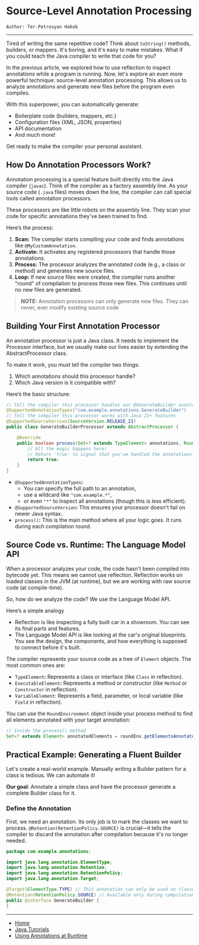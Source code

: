 # Source-Level Annotation Processing

```
Author: Ter-Petrosyan Hakob
```

---

Tired of writing the same repetitive code? Think about `toString()` methods, 
builders, or mappers. It's boring, and it's easy to make mistakes. What if you could teach the Java compiler to write that code for you?

In the previous article, we explored how to use reflection to inspect annotations while a program is running. Now, 
let's explore an even more powerful technique: source-level annotation processing. This allows us to analyze annotations 
and generate new files before the program even compiles.

With this superpower, you can automatically generate:

- Boilerplate code (builders, mappers, etc.)
- Configuration files (XML, JSON, properties)
- API documentation
- And much more!

Get ready to make the compiler your personal assistant. 

## How Do Annotation Processors Work?

Annotation processing is a special feature built directly into the Java compiler (`javac`). Think of 
the compiler as a factory assembly line. As your source code (`.java` files) moves down the line, the compiler can call special tools called annotation processors.

These processors are like little robots on the assembly line. They scan your code for specific annotations they've been trained to find.

Here’s the process:

1. **Scan:** The compiler starts compiling your code and finds annotations like `@MyCustomAnnotation`.
2. **Activate:** It activates any registered processors that handle those annotations.
3. **Process:** The processor analyzes the annotated code (e.g., a class or method) and generates new source files.
4. **Loop:** If new source files were created, the compiler runs another "round" of compilation to process those new files. This continues until no new files are generated.

> **NOTE:** Annotation processors can only generate new files. They can never, ever modify existing source code

## Building Your First Annotation Processor

An annotation processor is just a Java class. It needs to implement the Processor interface, but we usually make our lives easier by extending the AbstractProcessor class.

To make it work, you must tell the compiler two things:

1. Which annotations should this processor handle?
2. Which Java version is it compatible with?

Here’s the basic structure:

```java
// Tell the compiler this processor handles our @GenerateBuilder annotation
@SupportedAnnotationTypes("com.example.annotations.GenerateBuilder") 
// Tell the compiler this processor works with Java 21+ features
@SupportedSourceVersion(SourceVersion.RELEASE_21) 
public class GenerateBuilderProcessor extends AbstractProcessor {

    @Override
    public boolean process(Set<? extends TypeElement> annotations, RoundEnvironment roundEnv) {
        // All the magic happens here!
        // Return 'true' to signal that you've handled the annotations.
        return true; 
    }
}
```

- `@SupportedAnnotationTypes`**:** 
    - You can specify the full path to an annotation, 
    - use a wildcard like `"com.example.*"`, 
    - or even `"*"` to inspect all annotations (though this is less efficient).
- `@SupportedSourceVersion`**:** This ensures your processor doesn't fail on newer Java syntax.
- `process()`**:** This is the main method where all your logic goes. It runs during each compilation round.


## Source Code vs. Runtime: The Language Model API

When a processor analyzes your code, the code hasn't been compiled into bytecode yet. This means we cannot use reflection. 
Reflection works on loaded classes in the JVM (at runtime), but we are working with raw source code (at compile-time).

So, how do we analyze the code? We use the Language Model API.

Here’s a simple analogy
- Reflection is like inspecting a fully built car in a showroom. You can see its final parts and features.
- The Language Model API is like looking at the car's original blueprints. You see the design, the components, and how everything is supposed to connect before it's built.

The compiler represents your source code as a tree of `Element` objects. The most common ones are:

- `TypeElement`**:** Represents a class or interface (like `Class` in reflection).
- `ExecutableElement`**:** Represents a method or constructor (like `Method` or `Constructor` in reflection).
- `VariableElement`: Represents a field, parameter, or local variable (like `Field` in reflection).

You can use the `RoundEnvironment` object inside your process method to find all elements annotated with your target annotation:

```java
// Inside the process() method
Set<? extends Element> annotatedElements = roundEnv.getElementsAnnotatedWith(GenerateBuilder.class);
```

## Practical Example: Generating a Fluent Builder

Let's create a real-world example. Manually writing a Builder pattern for a class is tedious. We can automate it!

**Our goal**: Annotate a simple class and have the processor generate a complete Builder class for it.

### Define the Annotation

First, we need an annotation. Its only job is to mark the classes we want to process.
`@Retention(RetentionPolicy.SOURCE)` is crucial—it tells the compiler to discard the annotation after compilation because it's no longer needed.

```java
package com.example.annotations;

import java.lang.annotation.ElementType;
import java.lang.annotation.Retention;
import java.lang.annotation.RetentionPolicy;
import java.lang.annotation.Target;

@Target(ElementType.TYPE) // This annotation can only be used on classes
@Retention(RetentionPolicy.SOURCE) // Available only during compilation
public @interface GenerateBuilder {
}
```


---

- [Home](./../../README.md)
- [Java Tutorials](./../tutorials.md)
- [Using Annotations at Runtime](./4_Using_Annotations_at_Runtime.md)